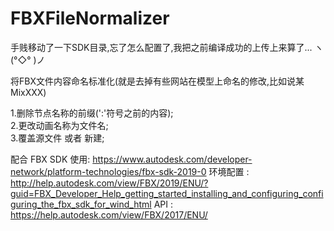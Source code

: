 # FBXFileNormalizer

手贱移动了一下SDK目录,忘了怎么配置了,我把之前编译成功的上传上来算了... ヽ(°◇° )ノ 

将FBX文件内容命名标准化(就是去掉有些网站在模型上命名的修改,比如说某 MixXXX)

1.删除节点名称的前缀(':'符号之前的内容);<br>
2.更改动画名称为文件名;<br>
3.覆盖源文件 或者 新建;<br>

配合 FBX SDK 使用: https://www.autodesk.com/developer-network/platform-technologies/fbx-sdk-2019-0
环境配置 : http://help.autodesk.com/view/FBX/2019/ENU/?guid=FBX_Developer_Help_getting_started_installing_and_configuring_configuring_the_fbx_sdk_for_wind_html
API : https://help.autodesk.com/view/FBX/2017/ENU/
